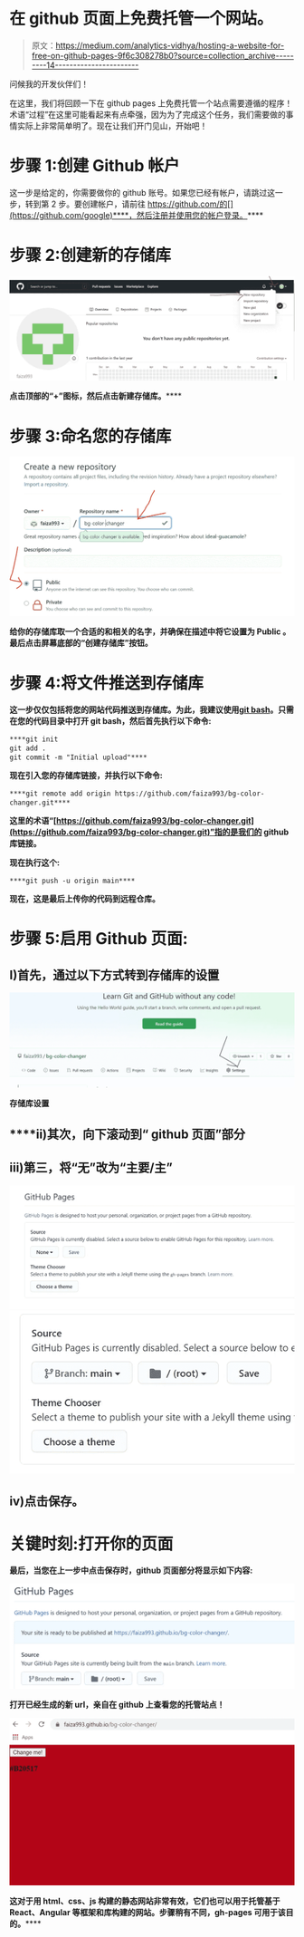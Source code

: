 # 在 github 页面上免费托管一个网站。

> 原文：<https://medium.com/analytics-vidhya/hosting-a-website-for-free-on-github-pages-9f6c308278b0?source=collection_archive---------14----------------------->

问候我的开发伙伴们！

在这里，我们将回顾一下在 github pages 上免费托管一个站点需要遵循的程序！术语“过程”在这里可能看起来有点牵强，因为为了完成这个任务，我们需要做的事情实际上非常简单明了。现在让我们开门见山，开始吧！

# 步骤 1:创建 Github 帐户

这一步是给定的，你需要做你的 github 账号。如果您已经有帐户，请跳过这一步，转到第 2 步。要创建帐户，请前往 https://github.com/的[](https://github.com/google)****，然后注册并使用您的帐户登录。****

# ****步骤 2:创建新的存储库****

****![](img/b14c3b4a2787c1da0fbef3b3e45afa9c.png)****

****点击顶部的**“+”**图标，然后**点击新建存储库。******

# ****步骤 3:命名您的存储库****

****![](img/bae5fbe02ff237edc6927339d9858cb6.png)****

****给你的存储库取一个合适的和相关的名字，并确保在描述中将它设置为 **Public** 。最后点击屏幕底部的“创建存储库”按钮。****

# ****步骤 4:将文件推送到存储库****

****这一步仅仅包括将您的网站代码推送到存储库。为此，我建议使用[**git bash**](https://git-scm.com/downloads)**。只需在您的代码目录中打开 git bash，然后首先执行以下命令:******

```
****git init
git add .
git commit -m "Initial upload"****
```

******现在引入您的存储库链接，并执行以下命令:******

```
****git remote add origin https://github.com/faiza993/bg-color-changer.git****
```

******这里的术语“[https://github.com/faiza993/bg-color-changer.git](https://github.com/faiza993/bg-color-changer.git)”指的是我们的 github 库链接。******

******现在执行这个:******

```
****git push -u origin main****
```

******现在，这是最后上传你的代码到远程仓库。******

# ******步骤 5:启用 Github 页面:******

## ******I)首先，通过以下方式转到存储库的设置******

******![](img/11c19822015dec339f03b97cc379d534.png)******

******存储库设置******

## ******ii)其次，向下滚动到“ **github 页面”**部分******

## ******iii)第三，将“无”改为“主要/主”******

******![](img/639ff5dc7554d11c1c5889fdec1cf184.png)************![](img/10c2b0b85ba5d50d1656131125b48f77.png)******

## ******iv)点击保存。******

# ******关键时刻:打开你的页面******

******最后，当您在上一步中点击保存时，github 页面部分将显示如下内容:******

******![](img/a9f872fc6e73e652efe531e73ca2c96b.png)******

******打开已经生成的新 url，亲自在 github 上查看您的托管站点！******

******![](img/441791c84a874e5c5843fce66266303b.png)******

******这对于用 html、css、js 构建的静态网站非常有效，它们也可以用于托管基于 React、Angular 等框架和库构建的网站。步骤稍有不同，gh-pages 可用于该目的**。********